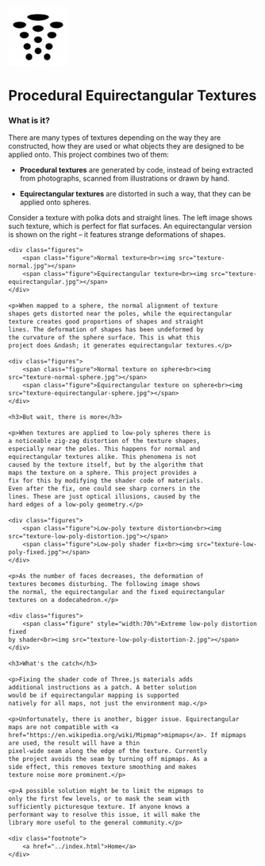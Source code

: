 ﻿<img class="logo" src="../online/logo.png">

# Procedural Equirectangular Textures

### What is it?


There are many types of textures depending on the way they are
constructed, how they are used or what objects they are designed
to be applied onto. This project combines two of them:

* **Procedural textures** are generated by code,	instead
of being extracted from photographs, scanned from illustrations
or drawn by hand.

* **Equirectangular textures** are distorted in such a way,
that they can be applied onto spheres.


Consider a texture with polka dots and straight lines. The left
image shows such texture, which is perfect for flat surfaces.
An equirectangular version is shown on the right &ndash; it
features strange deformations of shapes.

	<div class="figures">
		<span class="figure">Normal texture<br><img src="texture-normal.jpg"></span>
		<span class="figure">Equirectangular texture<br><img src="texture-equirectangular.jpg"></span>
	</div>
	
	<p>When mapped to a sphere, the normal alignment of texture
	shapes gets distorted near the poles, while the equirectangular
	texture creates good proportions of shapes and straight
	lines. The deformation of shapes has been undeformed by
	the curvature of the sphere surface. This is what this
	project does &ndash; it generates equirectangular textures.</p>

	<div class="figures">
		<span class="figure">Normal texture on sphere<br><img src="texture-normal-sphere.jpg"></span>
		<span class="figure">Equirectangular texture on sphere<br><img src="texture-equirectangular-sphere.jpg"></span>
	</div>
	
	<h3>But wait, there is more</h3>

	<p>When textures are applied to low-poly spheres there is
	a noticeable zig-zag distortion of the texture shapes,
	especially near the poles. This happens for normal and
	equirectangular textures alike. This phenomena is not
	caused by the texture itself, but by the algorithm that
	maps the texture on a sphere. This project provides a
	fix for this by modifying the shader code of materials.
	Even after the fix, one could see sharp corners in the
	lines. These are just optical illusions, caused by the
	hard edges of a low-poly geometry.</p>

	<div class="figures">
		<span class="figure">Low-poly texture distortion<br><img src="texture-low-poly-distortion.jpg"></span>
		<span class="figure">Low-poly shader fix<br><img src="texture-low-poly-fixed.jpg"></span>
	</div>
	
	<p>As the number of faces decreases, the deformation of
	textures becomes disturbing. The following image shows
	the normal, the equirectangular and the fixed equirectangular
	textures on a dodecahedron.</p>

	<div class="figures">
		<span class="figure" style="width:70%">Extreme low-poly distortion fixed
	by shader<br><img src="texture-low-poly-distortion-2.jpg"></span>
	</div>

	<h3>What's the catch</h3>

	<p>Fixing the shader code of Three.js materials adds
	additional instructions as a patch. A better solution
	would be if equirectangular mapping is supported
	natively for all maps, not just the environment map.</p>

	<p>Unfortunately, there is another, bigger issue. Equirectangular
	maps are not compatible with <a href="https://en.wikipedia.org/wiki/Mipmap">mipmaps</a>. If mipmaps are used, the result will have a thin
	pixel-wide seam along the edge of the texture. Currently
	the project avoids the seam by turning off mipmaps. As a
	side effect, this removes texture smoothing and makes
	texture noise more prominent.</p>

	<p>A possible solution might be to limit the mipmaps to
	only the first few levels, or to mask the seam with
	sufficiently picturesque texture. If anyone knows a
	performant way to resolve this issue, it will make the
	library more useful to the general community.</p>
		
	<div class="footnote">
		<a href="../index.html">Home</a>
	</div>
</body>
</html>